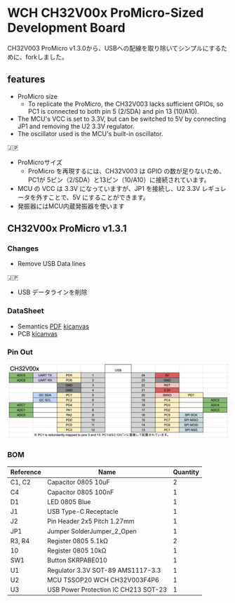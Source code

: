 # WCH CH32V00x ProMicro-Sized Development Board

CH32V003 ProMicro v1.3.0から、USBへの配線を取り除いてシンプルにするために、forkしました。

## features

- ProMicro size
  - To replicate the ProMicro, the CH32V003 lacks sufficient GPIOs, so PC1 is connected to both pin 5 (2/SDA) and pin 13 (10/A10).
- The MCU's VCC is set to 3.3V, but can be switched to 5V by connecting JP1 and removing the U2 3.3V regulator.
- The oscillator used is the MCU's built-in oscillator.

🇯🇵

- ProMicroサイズ
  - ProMicro を再現するには、CH32V003 は GPIO の数が足りないため、PC1が 5ピン（2/SDA）と13ピン（10/A10）に接続されています。
- MCU の VCC は 3.3V になっていますが、JP1 を接続し、U2 3.3V レギュレータを外すことで、5V にすることができます。
- 発振器にはMCU内蔵発振器を使います

## CH32V00x ProMicro v1.3.1

### Changes

- Remove USB Data lines

🇯🇵

- USB データラインを削除

### DataSheet

- Semantics [PDF](ch32v00x-promicro/docs/ch32v00x-promicro-semantics-v1.3.1.pdf) [kicanvas](https://kicanvas.org/?github=https%3A%2F%2Fgithub.com%2F74th%2Fch32v-dev-boards%2Fblob%2Fch32v003promicro%2F1.2.0%2Fch32v003-promicro%2Fch32v003-promicro.kicad_sch)
- PCB [kicanvas](https://kicanvas.org/?github=https%3A%2F%2Fgithub.com%2F74th%2Fch32v-dev-boards%2Fblob%2Fch32v003promicro%2F1.2.0%2Fch32v003-promicro%2Fch32v003-promicro.kicad_pcb)

### Pin Out

![alt text](docs/ch32v00x-promicto-pinout-v1.3.1.png)

### BOM

| Reference | Name                                 | Quantity |
| --------- | ------------------------------------ | -------- |
| C1, C2    | Capacitor 0805 10uF                  | 2        |
| C4        | Capacitor 0805 100nF                 | 1        |
| D1        | LED 0805 Blue                        | 1        |
| J1        | USB Type-C Receptacle                | 1        |
| J2        | Pin Header 2x5 Pitch 1.27mm          | 1        |
| JP1       | Jumper SolderJumper_2_Open           | 1        |
| R3, R4    | Register 0805 5.1kΩ                  | 2        |
| 10        | Register 0805 10kΩ                   | 1        |
| SW1       | Button SKRPABE010                    | 1        |
| U1        | Regulator 3.3V SOT-89 AMS1117-3.3    | 1        |
| U2        | MCU TSSOP20 WCH CH32V003F4P6         | 1        |
| U3        | USB Power Protection IC CH213 SOT-23 | 1        |
